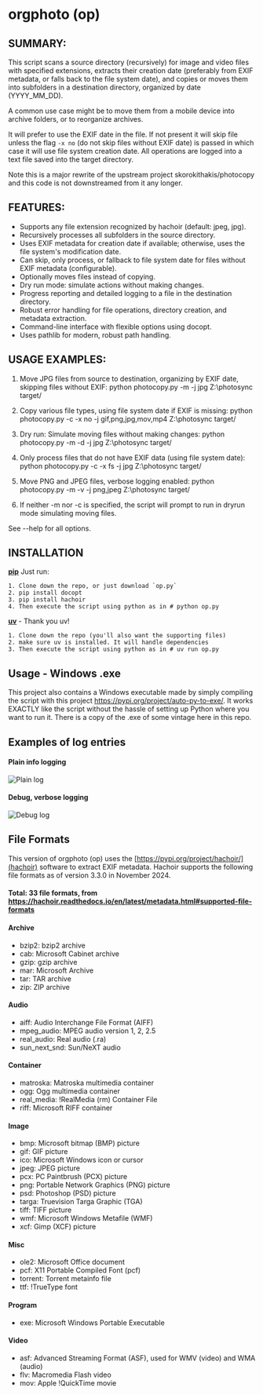 orgphoto (op)
=========

SUMMARY:
--------

This script scans a source directory (recursively) for image and video files with specified extensions,
extracts their creation date (preferably from EXIF metadata, or falls back to the file system date),
and copies or moves them into subfolders in a destination directory, organized by date (YYYY_MM_DD).

A common use case might be to move them from a mobile device into archive folders, or to reorganize archives. 

It will prefer to use the EXIF date in the file. If not present it will skip file unless the flag `-x no` (do not skip files without EXIF date) is passed in which case it will use file system creation date. All operations are logged into a text file saved into the target directory.

Note this is a major rewrite of the upstream project skorokithakis/photocopy and this code is not downstreamed from it any longer.



FEATURES:
---------

- Supports any file extension recognized by hachoir (default: jpeg, jpg).
- Recursively processes all subfolders in the source directory.
- Uses EXIF metadata for creation date if available; otherwise, uses the file system's modification date.
- Can skip, only process, or fallback to file system date for files without EXIF metadata (configurable).
- Optionally moves files instead of copying.
- Dry run mode: simulate actions without making changes.
- Progress reporting and detailed logging to a file in the destination directory.
- Robust error handling for file operations, directory creation, and metadata extraction.
- Command-line interface with flexible options using docopt.
- Uses pathlib for modern, robust path handling.

USAGE EXAMPLES:
---------------

1. Move JPG files from source to destination, organizing by EXIF date, skipping files without EXIF:
   python photocopy.py -m -j jpg Z:\\photosync target/

2. Copy various file types, using file system date if EXIF is missing:
   python photocopy.py -c -x no -j gif,png,jpg,mov,mp4 Z:\\photosync target/

3. Dry run: Simulate moving files without making changes:
   python photocopy.py -m -d -j jpg Z:\\photosync target/

4. Only process files that do not have EXIF data (using file system date):
   python photocopy.py -c -x fs -j jpg Z:\\photosync target/

5. Move PNG and JPEG files, verbose logging enabled:
   python photocopy.py -m -v -j png,jpeg Z:\\photosync target/

6. If neither -m nor -c is specified, the script will prompt to run in dryrun mode simulating moving files.

See --help for all options.

INSTALLATION
------------
**<u>pip</u>** 
Just run:

    1. Clone down the repo, or just download `op.py`
    2. pip install docopt
    3. pip install hachoir
    4. Then execute the script using python as in # python op.py

**<u>uv</u>** - Thank you uv!

    1. Clone down the repo (you'll also want the supporting files)
    2. make sure uv is installed. It will handle dependencies 
    3. Then execute the script using python as in # uv run op.py

Usage - Windows .exe
-----
This project also contains a Windows executable made by simply compiling the script with this project https://pypi.org/project/auto-py-to-exe/. It works EXACTLY like the script without the hassle of setting up Python where you want to run it. There is a copy of the .exe of some vintage here in this repo.



Examples of log entries
------------------------

#### Plain info logging

![Plain log](../main/doc/log1b.png)


#### Debug, verbose logging

![Debug log](../main/doc/log1.png)



 File Formats
 -------------

This version of orgphoto (op) uses the [https://pypi.org/project/hachoir/](hachoir) software to extract EXIF metadata. Hachoir supports the following 
file formats as of version 3.3.0 in November 2024.

#### Total: 33 file formats, from https://hachoir.readthedocs.io/en/latest/metadata.html#supported-file-formats

#### Archive
* bzip2: bzip2 archive
* cab: Microsoft Cabinet archive
* gzip: gzip archive
* mar: Microsoft Archive
* tar: TAR archive
* zip: ZIP archive

#### Audio
* aiff: Audio Interchange File Format (AIFF)
* mpeg_audio: MPEG audio version 1, 2, 2.5
* real_audio: Real audio (.ra)
* sun_next_snd: Sun/NeXT audio

#### Container
* matroska: Matroska multimedia container
* ogg: Ogg multimedia container
* real_media: !RealMedia (rm) Container File
* riff: Microsoft RIFF container

#### Image
* bmp: Microsoft bitmap (BMP) picture
* gif: GIF picture
* ico: Microsoft Windows icon or cursor
* jpeg: JPEG picture
* pcx: PC Paintbrush (PCX) picture
* png: Portable Network Graphics (PNG) picture
* psd: Photoshop (PSD) picture
* targa: Truevision Targa Graphic (TGA)
* tiff: TIFF picture
* wmf: Microsoft Windows Metafile (WMF)
* xcf: Gimp (XCF) picture

#### Misc
* ole2: Microsoft Office document
* pcf: X11 Portable Compiled Font (pcf)
* torrent: Torrent metainfo file
* ttf: !TrueType font

#### Program
* exe: Microsoft Windows Portable Executable

#### Video
* asf: Advanced Streaming Format (ASF), used for WMV (video) and WMA (audio)
* flv: Macromedia Flash video
* mov: Apple !QuickTime movie
